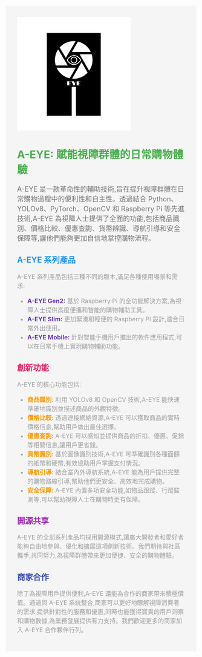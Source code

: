 <div style="background-color: #f5f5f5; padding: 30px;"><img src="https://github.com/Mochizuki-Ken/A-EYE/blob/main/A.png?raw=true" alt="A-EYE Logo" width="300"> <h1 style="color: #4CAF50; animation: fadeIn 1s ease-in-out;">A-EYE: 賦能視障群體的日常購物體驗</h1> <p style="font-size: 18px; color: #757575; animation: slideInLeft 1s ease-in-out;">A-EYE 是一款革命性的輔助技術,旨在提升視障群體在日常購物過程中的便利性和自主性。透過結合 Python、YOLOv8、PyTorch、OpenCV 和 Raspberry Pi 等先進技術,A-EYE 為視障人士提供了全面的功能,包括商品識別、價格比較、優惠查詢、貨幣辨識、導航引導和安全保障等,讓他們能夠更加自信地掌控購物流程。</p> <h2 style="color: #2196F3; animation: fadeInDown 1s ease-in-out;">A-EYE 系列產品</h2> <p style="font-size: 16px; color: #9E9E9E; animation: slideInRight 1s ease-in-out;">A-EYE 系列產品包括三種不同的版本,滿足各種使用場景和需求:</p> <ul style="font-size: 16px; color: #9E9E9E; animation: fadeInUp 1s ease-in-out;"> <li><strong style="color: #673AB7;">A-EYE Gen2:</strong> 基於 Raspberry Pi 的全功能解決方案,為視障人士提供高度便攜和智能的購物輔助工具。</li> <li><strong style="color: #673AB7;">A-EYE Slim:</strong> 更加緊湊和輕便的 Raspberry Pi 設計,適合日常外出使用。</li> <li><strong style="color: #673AB7;">A-EYE Mobile:</strong> 針對智能手機用戶推出的軟件應用程式,可以在日常手機上實現購物輔助功能。</li> </ul> <h2 style="color: #E91E63; animation: fadeInDown 1s ease-in-out;">創新功能</h2> <p style="font-size: 16px; color: #9E9E9E; animation: slideInLeft 1s ease-in-out;">A-EYE 的核心功能包括:</p> <ul style="font-size: 16px; color: #9E9E9E; animation: fadeInUp 1s ease-in-out;"> <li><strong style="color: #FF9800;">商品識別:</strong> 利用 YOLOv8 和 OpenCV 技術,A-EYE 能快速準確地識別並描述商品的外觀特徵。</li> <li><strong style="color: #FF9800;">價格比較:</strong> 透過連接網絡資源,A-EYE 可以獲取商品的實時價格信息,幫助用戶做出最佳選擇。</li> <li><strong style="color: #FF9800;">優惠查詢:</strong> A-EYE 可以感知並提供商品的折扣、優惠、促銷等相關信息,讓用戶更省錢。</li> <li><strong style="color: #FF9800;">貨幣識別:</strong> 基於圖像識別技術,A-EYE 可準確識別各種面額的紙幣和硬幣,有效協助用戶掌握支付情況。</li> <li><strong style="color: #FF9800;">導航引導:</strong> 結合室內外導航系統,A-EYE 能為用戶提供完整的購物路線引導,幫助他們更安全、高效地完成購物。</li> <li><strong style="color: #FF9800;">安全保障:</strong> A-EYE 內置多項安全功能,如物品跟蹤、行蹤監測等,可以幫助視障人士在購物時更有保障。</li> </ul> <h2 style="color: #9C27B0; animation: fadeInDown 1s ease-in-out;">開源共享</h2> <p style="font-size: 16px; color: #9E9E9E; animation: slideInRight 1s ease-in-out;">A-EYE 的全部系列產品均採用開源模式,讓廣大開發者和愛好者能夠自由地參與、優化和擴展這項創新技術。我們期待與社區攜手,共同努力,為視障群體帶來更加便捷、安全的購物體驗。</p> <h2 style="color: #3F51B5; animation: fadeInDown 1s ease-in-out;">商家合作</h2> <p style="font-size: 16px; color: #9E9E9E; animation: slideInLeft 1s ease-in-out;">除了為視障用戶提供便利,A-EYE 還能為合作的商家帶來積極價值。通過與 A-EYE 系統整合,商家可以更好地瞭解視障消費者的需求,提供針對性的服務和優惠,同時也能獲得寶貴的用戶洞察和購物數據,為業務發展提供有力支持。我們歡迎更多的商家加入 A-EYE 合作夥伴行列。</p> </div>
